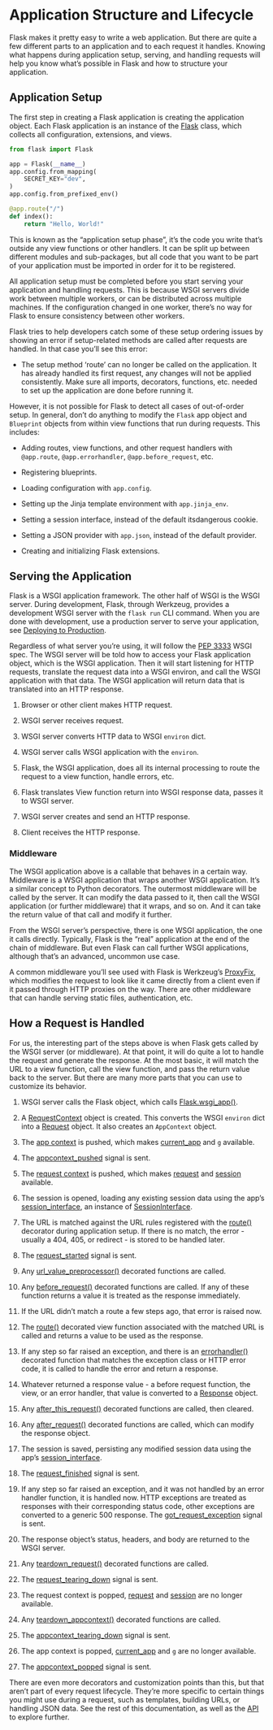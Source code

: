 # Application Structure and Lifecycle

Flask makes it pretty easy to write a web application. But there are quite a few different parts to an application and to each request it handles. Knowing what happens during application setup, serving, and handling requests will help you know what’s possible in Flask and how to structure your application.

## Application Setup

The first step in creating a Flask application is creating the application object. Each Flask application is an instance of the [Flask](https://flask.palletsprojects.com/en/2.3.x/api/#flask.Flask) class, which collects all configuration, extensions, and views.

```python
from flask import Flask

app = Flask(__name__)
app.config.from_mapping(
    SECRET_KEY="dev",
)
app.config.from_prefixed_env()

@app.route("/")
def index():
    return "Hello, World!"
```

This is known as the “application setup phase”, it’s the code you write that’s outside any view functions or other handlers. It can be split up between different modules and sub-packages, but all code that you want to be part of your application must be imported in order for it to be registered.

All application setup must be completed before you start serving your application and handling requests. This is because WSGI servers divide work between multiple workers, or can be distributed across multiple machines. If the configuration changed in one worker, there’s no way for Flask to ensure consistency between other workers.

Flask tries to help developers catch some of these setup ordering issues by showing an error if setup-related methods are called after requests are handled. In that case you’ll see this error:

- The setup method ‘route’ can no longer be called on the application. It has already handled its first request, any changes will not be applied consistently. Make sure all imports, decorators, functions, etc. needed to set up the application are done before running it.

However, it is not possible for Flask to detect all cases of out-of-order setup. In general, don’t do anything to modify the `Flask` app object and `Blueprint` objects from within view functions that run during requests. This includes:

- Adding routes, view functions, and other request handlers with `@app.route`, `@app.errorhandler`, `@app.before_request`, etc.

- Registering blueprints.

- Loading configuration with `app.config`.

- Setting up the Jinja template environment with `app.jinja_env`.

- Setting a session interface, instead of the default itsdangerous cookie.

- Setting a JSON provider with `app.json`, instead of the default provider.

- Creating and initializing Flask extensions.

## Serving the Application

Flask is a WSGI application framework. The other half of WSGI is the WSGI server. During development, Flask, through Werkzeug, provides a development WSGI server with the `flask run` CLI command. When you are done with development, use a production server to serve your application, see [Deploying to Production](https://flask.palletsprojects.com/en/2.3.x/deploying/).

Regardless of what server you’re using, it will follow the [PEP 3333](https://peps.python.org/pep-3333/) WSGI spec. The WSGI server will be told how to access your Flask application object, which is the WSGI application. Then it will start listening for HTTP requests, translate the request data into a WSGI environ, and call the WSGI application with that data. The WSGI application will return data that is translated into an HTTP response.

1. Browser or other client makes HTTP request.

2. WSGI server receives request.

3. WSGI server converts HTTP data to WSGI `environ` dict.

4. WSGI server calls WSGI application with the `environ`.

5. Flask, the WSGI application, does all its internal processing to route the request to a view function, handle errors, etc.

6. Flask translates View function return into WSGI response data, passes it to WSGI server.

7. WSGI server creates and send an HTTP response.

8. Client receives the HTTP response.

### Middleware

The WSGI application above is a callable that behaves in a certain way. Middleware is a WSGI application that wraps another WSGI application. It’s a similar concept to Python decorators. The outermost middleware will be called by the server. It can modify the data passed to it, then call the WSGI application (or further middleware) that it wraps, and so on. And it can take the return value of that call and modify it further.

From the WSGI server’s perspective, there is one WSGI application, the one it calls directly. Typically, Flask is the “real” application at the end of the chain of middleware. But even Flask can call further WSGI applications, although that’s an advanced, uncommon use case.

A common middleware you’ll see used with Flask is Werkzeug’s [ProxyFix](https://werkzeug.palletsprojects.com/en/2.3.x/middleware/proxy_fix/#werkzeug.middleware.proxy_fix.ProxyFix), which modifies the request to look like it came directly from a client even if it passed through HTTP proxies on the way. There are other middleware that can handle serving static files, authentication, etc.

## How a Request is Handled

For us, the interesting part of the steps above is when Flask gets called by the WSGI server (or middleware). At that point, it will do quite a lot to handle the request and generate the response. At the most basic, it will match the URL to a view function, call the view function, and pass the return value back to the server. But there are many more parts that you can use to customize its behavior.

1. WSGI server calls the Flask object, which calls [Flask.wsgi_app()](https://flask.palletsprojects.com/en/2.3.x/api/#flask.Flask.wsgi_app).

2. A [RequestContext](https://flask.palletsprojects.com/en/2.3.x/api/#flask.ctx.RequestContext) object is created. This converts the WSGI `environ` dict into a [Request](https://flask.palletsprojects.com/en/2.3.x/api/#flask.Request) object. It also creates an `AppContext` object.

3. The [app context](https://flask.palletsprojects.com/en/2.3.x/appcontext/) is pushed, which makes [current_app](https://flask.palletsprojects.com/en/2.3.x/api/#flask.current_app) and `g` available.

4. The [appcontext_pushed](https://flask.palletsprojects.com/en/2.3.x/api/#flask.appcontext_pushed) signal is sent.

5. The [request context](https://flask.palletsprojects.com/en/2.3.x/reqcontext/) is pushed, which makes [request](https://flask.palletsprojects.com/en/2.3.x/api/#flask.request) and [session](https://flask.palletsprojects.com/en/2.3.x/api/#flask.session) available.

6. The session is opened, loading any existing session data using the app’s [session_interface](https://flask.palletsprojects.com/en/2.3.x/api/#flask.Flask.session_interface), an instance of [SessionInterface](https://flask.palletsprojects.com/en/2.3.x/api/#flask.sessions.SessionInterface).

7. The URL is matched against the URL rules registered with the [route()](https://flask.palletsprojects.com/en/2.3.x/api/#flask.Flask.route) decorator during application setup. If there is no match, the error - usually a 404, 405, or redirect - is stored to be handled later.

8. The [request_started](https://flask.palletsprojects.com/en/2.3.x/api/#flask.request_started) signal is sent.

9. Any [url_value_preprocessor()](https://flask.palletsprojects.com/en/2.3.x/api/#flask.Flask.url_value_preprocessor) decorated functions are called.

10. Any [before_request()](https://flask.palletsprojects.com/en/2.3.x/api/#flask.Flask.before_request) decorated functions are called. If any of these function returns a value it is treated as the response immediately.

11. If the URL didn’t match a route a few steps ago, that error is raised now.

12. The [route()](https://flask.palletsprojects.com/en/2.3.x/api/#flask.Flask.route) decorated view function associated with the matched URL is called and returns a value to be used as the response.

13. If any step so far raised an exception, and there is an [errorhandler()](https://flask.palletsprojects.com/en/2.3.x/api/#flask.Flask.errorhandler) decorated function that matches the exception class or HTTP error code, it is called to handle the error and return a response.

14. Whatever returned a response value - a before request function, the view, or an error handler, that value is converted to a [Response](https://flask.palletsprojects.com/en/2.3.x/api/#flask.Response) object.

15. Any [after_this_request()](https://flask.palletsprojects.com/en/2.3.x/api/#flask.after_this_request) decorated functions are called, then cleared.

16. Any [after_request()](https://flask.palletsprojects.com/en/2.3.x/api/#flask.Flask.after_request) decorated functions are called, which can modify the response object.

17. The session is saved, persisting any modified session data using the app’s [session_interface](https://flask.palletsprojects.com/en/2.3.x/api/#flask.Flask.session_interface).

18. The [request_finished](https://flask.palletsprojects.com/en/2.3.x/api/#flask.request_finished) signal is sent.

19. If any step so far raised an exception, and it was not handled by an error handler function, it is handled now. HTTP exceptions are treated as responses with their corresponding status code, other exceptions are converted to a generic 500 response. The [got_request_exception](https://flask.palletsprojects.com/en/2.3.x/api/#flask.got_request_exception) signal is sent.

20. The response object’s status, headers, and body are returned to the WSGI server.

21. Any [teardown_request()](https://flask.palletsprojects.com/en/2.3.x/api/#flask.Flask.teardown_request) decorated functions are called.

22. The [request_tearing_down](https://flask.palletsprojects.com/en/2.3.x/api/#flask.request_tearing_down) signal is sent.

23. The request context is popped, [request](https://flask.palletsprojects.com/en/2.3.x/api/#flask.request) and [session](https://flask.palletsprojects.com/en/2.3.x/api/#flask.session) are no longer available.

24. Any [teardown_appcontext()](https://flask.palletsprojects.com/en/2.3.x/api/#flask.Flask.teardown_appcontext) decorated functions are called.

25. The [appcontext_tearing_down](https://flask.palletsprojects.com/en/2.3.x/api/#flask.appcontext_tearing_down) signal is sent.

26. The app context is popped, [current_app](https://flask.palletsprojects.com/en/2.3.x/api/#flask.current_app) and `g` are no longer available.

27. The [appcontext_popped](https://flask.palletsprojects.com/en/2.3.x/api/#flask.appcontext_popped) signal is sent.

There are even more decorators and customization points than this, but that aren’t part of every request lifecycle. They’re more specific to certain things you might use during a request, such as templates, building URLs, or handling JSON data. See the rest of this documentation, as well as the [API](https://flask.palletsprojects.com/en/2.3.x/api/) to explore further.